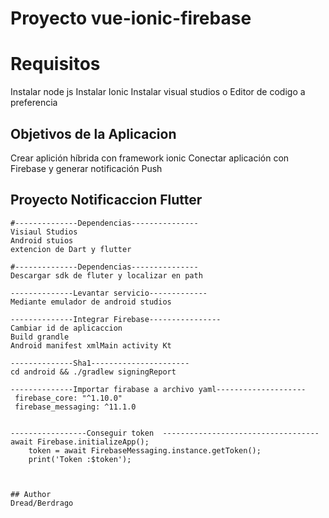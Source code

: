 # Proyecto vue-ionic-firebase


# Requisitos
Instalar node js
Instalar Ionic 
Instalar visual studios o Editor de codigo a preferencia 

## Objetivos de la Aplicacion
Crear aplición híbrida con framework ionic
Conectar aplicación con Firebase y generar notificación Push

## Proyecto Notificaccion Flutter 

````
#--------------Dependencias---------------
Visiaul Studios
Android stuios
extencion de Dart y flutter

````
````
#--------------Dependencias---------------
Descargar sdk de fluter y localizar en path

````
````
--------------Levantar servicio-------------
Mediante emulador de android studios 
````
````
--------------Integrar Firebase----------------
Cambiar id de aplicaccion 
Build grandle
Android manifest xmlMain activity Kt
````
````
--------------Sha1----------------------
cd android && ./gradlew signingReport
````
````
--------------Importar firabase a archivo yaml--------------------
 firebase_core: "^1.10.0"
 firebase_messaging: ^11.1.0
 
````
````
-----------------Conseguir token  -----------------------------------
await Firebase.initializeApp();
    token = await FirebaseMessaging.instance.getToken();
    print('Token :$token');
     
````
````

## Author
Dread/Berdrago

